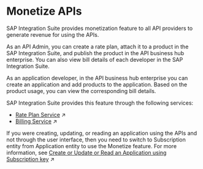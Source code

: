 <!-- copyf6ab15146ac74bc4be6d9e9a9fef4b26 -->

# Monetize APIs

SAP Integration Suite provides monetization feature to all API providers to generate revenue for using the APIs.

As an API Admin, you can create a rate plan, attach it to a product in the SAP Integration Suite, and publish the product in the API business hub enterprise. You can also view bill details of each developer in the SAP Integration Suite.

As an application developer, in the API business hub enterprise you can create an application and add products to the application. Based on the product usage, you can view the corresponding bill details.

SAP Integration Suite provides this feature through the following services:

-   [Rate Plan Service](https://help.sap.com/viewer/66d066d903c2473f81ec33acfe2ccdb4/Cloud/en-US/f4537cef059e44ee8e0f8536f80f1599.html "API Management allows user to create rate plans and attach a rate plan to a product. Through a rate plan you can charge the application developers for the use of your APIs.") :arrow_upper_right:
-   [Billing Service](https://help.sap.com/viewer/66d066d903c2473f81ec33acfe2ccdb4/Cloud/en-US/1e20fb575ad644399a7af8e1c4f423d0.html "Billing service is available in both API portal and API business hub enterprise.") :arrow_upper_right:

If you were creating, updating, or reading an application using the APIs and not through the user interface, then you need to switch to Subscription entity from Application entity to use the Monetize feature. For more information, see [Create or Update or Read an Application using Subscription key](https://help.sap.com/viewer/66d066d903c2473f81ec33acfe2ccdb4/Cloud/en-US/e2645b5658e64fdfae97aa952756dd01.html "Creating, updating, and reading an application using the Subscription key.") :arrow_upper_right: 

